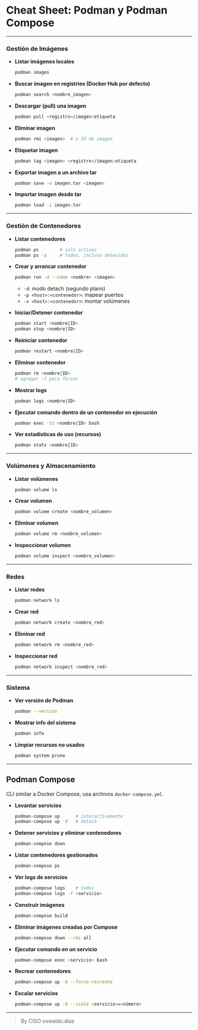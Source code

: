 # Cheat Sheet: Podman y Podman Compose

---

### Gestión de Imágenes

* **Listar imágenes locales**

  ```bash
  podman images
  ```

* **Buscar imagen en registries (Docker Hub por defecto)**

  ```bash
  podman search <nombre_imagen>
  ```

* **Descargar (pull) una imagen**

  ```bash
  podman pull <registro>/imagen:etiqueta
  ```

* **Eliminar imagen**

  ```bash
  podman rmi <imagen>  # o ID de imagen
  ```

* **Etiquetar imagen**

  ```bash
  podman tag <imagen> <registro>/imagen:etiqueta
  ```

* **Exportar imagen a un archivo tar**

  ```bash
  podman save -o imagen.tar <imagen>
  ```

* **Importar imagen desde tar**

  ```bash
  podman load -i imagen.tar
  ```

---

### Gestión de Contenedores

* **Listar contenedores**

  ```bash
  podman ps        # solo activos
  podman ps -a     # todos, incluso detenidos
  ```

* **Crear y arrancar contenedor**

  ```bash
  podman run -d --name <nombre> <imagen>
  ```

  * `-d`: modo detach (segundo plano)
  * `-p <host>:<contenedor>`: mapear puertos
  * `-v <host>:<contenedor>`: montar volúmenes

* **Iniciar/Detener contenedor**

  ```bash
  podman start <nombre|ID>
  podman stop <nombre|ID>
  ```

* **Reiniciar contenedor**

  ```bash
  podman restart <nombre|ID>
  ```

* **Eliminar contenedor**

  ```bash
  podman rm <nombre|ID>
  # agregar -f para forzar
  ```

* **Mostrar logs**

  ```bash
  podman logs <nombre|ID>
  ```

* **Ejecutar comando dentro de un contenedor en ejecución**

  ```bash
  podman exec -it <nombre|ID> bash
  ```

* **Ver estadísticas de uso (recursos)**

  ```bash
  podman stats <nombre|ID>
  ```

---

### Volúmenes y Almacenamiento

* **Listar volúmenes**

  ```bash
  podman volume ls
  ```

* **Crear volumen**

  ```bash
  podman volume create <nombre_volumen>
  ```

* **Eliminar volumen**

  ```bash
  podman volume rm <nombre_volumen>
  ```

* **Inspeccionar volumen**

  ```bash
  podman volume inspect <nombre_volumen>
  ```

---

### Redes

* **Listar redes**

  ```bash
  podman network ls
  ```

* **Crear red**

  ```bash
  podman network create <nombre_red>
  ```

* **Eliminar red**

  ```bash
  podman network rm <nombre_red>
  ```

* **Inspeccionar red**

  ```bash
  podman network inspect <nombre_red>
  ```

---

### Sistema

* **Ver versión de Podman**

  ```bash
  podman --version
  ```

* **Mostrar info del sistema**

  ```bash
  podman info
  ```

* **Limpiar recursos no usados**

  ```bash
  podman system prune
  ```

---

## Podman Compose

CLI similar a Docker Compose, usa archivos `docker-compose.yml`.

* **Levantar servicios**

  ```bash
  podman-compose up      # interactivamente
  podman-compose up -d   # detach
  ```

* **Detener servicios y eliminar contenedores**

  ```bash
  podman-compose down
  ```

* **Listar contenedores gestionados**

  ```bash
  podman-compose ps
  ```

* **Ver logs de servicios**

  ```bash
  podman-compose logs    # todos
  podman-compose logs -f <servicio>
  ```

* **Construir imágenes**

  ```bash
  podman-compose build
  ```

* **Eliminar imágenes creadas por Compose**

  ```bash
  podman-compose down --rmi all
  ```

* **Ejecutar comando en un servicio**

  ```bash
  podman-compose exec <servicio> bash
  ```

* **Recrear contenedores**

  ```bash
  podman-compose up -d --force-recreate
  ```

* **Escalar servicios**

  ```bash
  podman-compose up -d --scale <servicio>=<número>
  ```

---

> By CISO oswaldo.diaz

